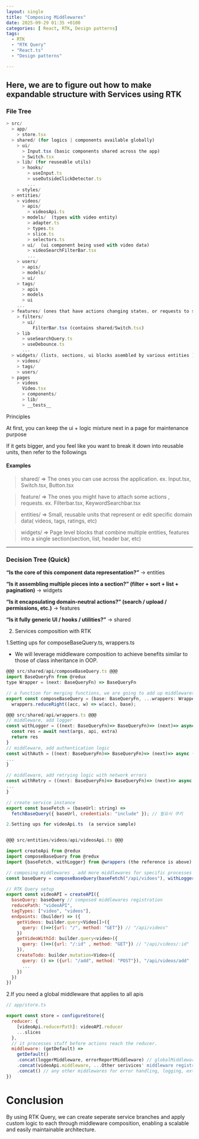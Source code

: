 ```yaml
---
layout: single
title: "Composing Middlewares"
date: 2025-09-29 01:35 +0100
categories: [ React, RTK, Design patterns]
tags:
  - RTK
  - "RTK Query"
  - "React.ts"
  - "Design patterns"

---
```

## Here, we are to figure out how to make expandable structure with Services using RTK


### File Tree
```javascript
> src/
  > app/
    > store.tsx
  > shared/ (for logics | components available globally)
    > ui/
      > Input.tsx (basic components shared across the app)
      > Switch.tsx
    > lib/ (for reuseable utils)
      > hooks/
        > useInput.ts
        > useOutsideClickDetector.ts
        ...
    > styles/
  > entities/
    > videos/
      > apis/
        > videosApi.ts
      > models/  (types with video entity)
        > adapter.ts
        > types.ts
        > slice.ts
        > selectors.ts
      > ui/  (ui component being used with video data)
        > videoSearchFilterBar.tsx
        ...
    > users/
      > apis/
      > models/
      > ui/
    > tags/
      > apis
      > models
      > ui
    ...
  > features/ (ones that have actions changing states, or requests to servers)
    > filters/
      > ui/
          FilterBar.tsx (contains shared/Switch.tsx)
    > lib
      > useSearchQuery.ts
      > useDebounce.ts
      ...
  > widgets/ (lists, sections, ui blocks asembled by various entities ) 
    > videos/
    > tags/
    > users/
  > pages
    > videos
      Video.tsx
      > components/
      > lib/
      > __tests__
```


Principles

At first, you can keep the ui + logic mixture next in a page for maintenance purpose

If it gets bigger, and you feel like you want to break it down into reusable units, then refer to the followings

#### Examples
> shared/ => The ones you can use across the application. ex. Input.tsx, Switch.tsx, Button.tsx  

> feature/ => The ones you might have to attach some actions , requests. ex. Filterbar.tsx, KeywordSearchbar.tsx   

> entities/ => Small, reusable units that represent or edit specific domain data( videos, tags, ratings, etc)  

> widgets/ => Page level blocks that combine multiple entities, features into a single section(section, list, header bar, etc)

--- 


### Decision Tree (Quick)

>
**“Is the core of this component data representation?”** → entities
>
**“Is it assembling multiple pieces into a section?” (filter + sort + list + pagination)** → widgets
>
**“Is it encapsulating domain-neutral actions?” (search / upload / permissions, etc.)** → features
>
**“Is it fully generic UI / hooks / utilities?”** → shared



2. Services composition with RTK

1.Setting ups for composeBaseQuery.ts, wrappers.ts 

* We will leverage middleware composition to achieve benefits similar to those of class inheritance in OOP. 


```javascript
@@@ src/shared/api/composeBaseQuery.ts @@@
import BaseQueryFn from @redux
type Wrapper = (next: BaseQueryFn) => BaseQueryFn

// a function for merging functions, we are going to add up middlewares.
export const composeBaseQuery = (base: BaseQueryFn, ...wrappers: Wrapper[]) =>
  wrappers.reduceRight((acc, w) => w(acc), base);

@@@ src/shared/api/wrappers.ts @@@
// middleware, add logger
const withLogger = ((next: BaseQueryFn)=> BaseQueryFn)=> (next)=> async (args, api, extra)=>{
  const res = await next(args, api, extra)
  return res
}
// middleware, add authentication logic
const withAuth = ((next: BaseQueryFn)=> BaseQueryFn)=> (next)=> async (args, api, extra)=>{
...
}

// middleware, add retrying logic with network errors
const withRetry = ((next: BaseQueryFn)=> BaseQueryFn)=> (next)=> async (retryNumber, intervalMS)=>{
...
}

// create service instance
export const baseFetch = (baseUrl: string) =>
  fetchBaseQuery({ baseUrl, credentials: "include" }); // 필요시 쿠키
```

```javascript
2.Setting ups for videoApi.ts  (a service sample)


@@@ src/entities/videos/api/videosApi.ts @@@

import createApi from @redux
import composeBaseQuery from @redux
import {baseFetch, withLogger} from @wrappers (the reference is above)

// composing middlewares , add more middlewares for specific processes depending on services.
const baseQuery = composeBaseQuery(baseFetch("/api/vidoes"), withLogger("Todos"), withRetry(5, jitter))));

// RTK Query setup
export const videoAPI = createAPI({
  baseQuery: baseQuery // composed middlewares registration
  reducePath: "videoAPI",
  tagTypes: ["video", "videos"],
  endpoints: (builder) => ({
    getVideos: builder.query<Video[]>({
      query: ()=>({url: "/", method: "GET"}) // "/api/videos"
    })
    getVideoWithId: builder.query<video>({
      query: ()=>({url: "/:id" , method: "GET"}) // "/api/videos/:id"
    }),
    createTodo: builder.mutation<Video>({
      query: () => ({url: "/add", method: "POST"}), "/api/videos/add"
      ...
    })
  })
})

```


2.If you need a global middleware that applies to all apis
```javascript
// app/store.ts

export const store = configureStore({
  reducer: {
    [videoApi.reducerPath]: videoAPI.reducer
    ...slices
  },
  // it processes stuff before actions reach the reducer.
  middleware: (getDefault) => 
    getDefault()
    .concat(loggerMiddleware, errorReportMiddleware) // globalMiddleware
    .concat(videoApi.middleware, ...Other serivices' middleware registration)
    .concat() // any other middlewares for error handling, logging, extra listners, injecting tokens
})

```

# Conclusion
By using RTK Query, we can create seperate service branches and apply custom logic to each through middleware composition, enabling a scalable and easily maintainable architecture.

